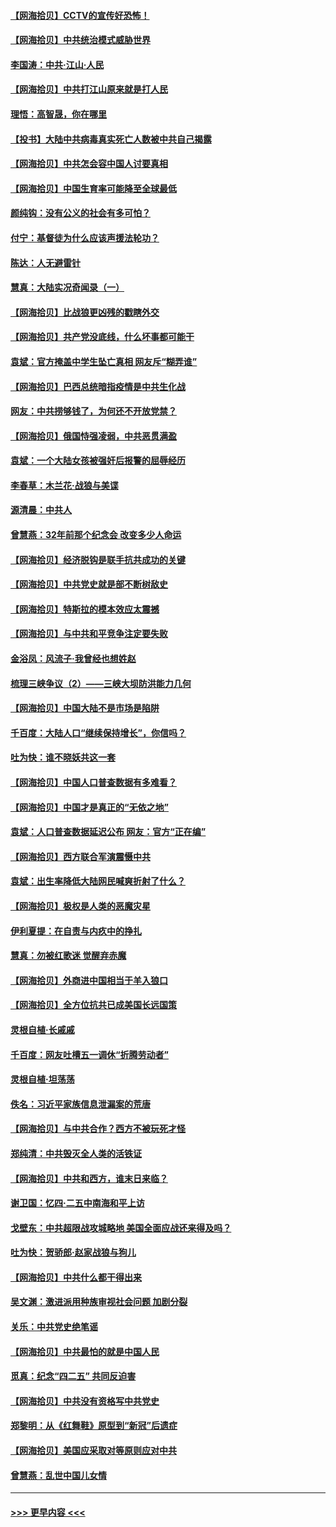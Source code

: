 #### [【网海拾贝】CCTV的宣传好恐怖！](../pages/nsc993/n12959984.md?t=05191951) 
#### [【网海拾贝】中共统治模式威胁世界](../pages/nsc993/n12957622.md?t=05191951) 
#### [李国涛：中共‧江山‧人民](../pages/nsc993/n12957502.md?t=05191951) 
#### [【网海拾贝】中共打江山原来就是打人民](../pages/nsc993/n12954345.md?t=05191951) 
#### [理悟：高智晟，你在哪里](../pages/nsc993/n12953115.md?t=05191951) 
#### [【投书】大陆中共病毒真实死亡人数被中共自己揭露](../pages/nsc993/n12953050.md?t=05191951) 
#### [【网海拾贝】中共怎会容中国人讨要真相](../pages/nsc993/n12952161.md?t=05191951) 
#### [【网海拾贝】中国生育率可能降至全球最低](../pages/nsc993/n12948793.md?t=05191951) 
#### [颜纯钩：没有公义的社会有多可怕？](../pages/nsc993/n12947626.md?t=05191951) 
#### [付宁：基督徒为什么应该声援法轮功？](../pages/nsc993/n12947233.md?t=05191951) 
#### [陈达：人无避雷针](../pages/nsc993/n12947098.md?t=05191951) 
#### [慧真：大陆实况奇闻录（一）](../pages/nsc993/n12945811.md?t=05191951) 
#### [【网海拾贝】比战狼更凶残的戳瞎外交](../pages/nsc993/n12945717.md?t=05191951) 
#### [【网海拾贝】共产党没底线，什么坏事都可能干](../pages/nsc993/n12942090.md?t=05191951) 
#### [袁斌：官方掩盖中学生坠亡真相 网友斥“糊弄谁”](../pages/nsc993/n12942029.md?t=05191951) 
#### [【网海拾贝】巴西总统暗指疫情是中共生化战](../pages/nsc993/n12938999.md?t=05191951) 
#### [网友：中共捞够钱了，为何还不开放党禁？](../pages/nsc993/n12938952.md?t=05191951) 
#### [【网海拾贝】俄国恃强凌弱，中共恶贯满盈](../pages/nsc993/n12936626.md?t=05191951) 
#### [袁斌：一个大陆女孩被强奸后报警的屈辱经历](../pages/nsc993/n12936547.md?t=05191951) 
#### [李春草：木兰花·战狼与美谍](../pages/nsc993/n12935995.md?t=05191951) 
#### [源清晨：中共人](../pages/nsc993/n12935589.md?t=05191951) 
#### [曾慧燕：32年前那个纪念会 改变多少人命运](../pages/nsc993/n12934233.md?t=05191951) 
#### [【网海拾贝】经济脱钩是联手抗共成功的关键](../pages/nsc993/n12934176.md?t=05191951) 
#### [【网海拾贝】中共党史就是部不断树敌史](../pages/nsc993/n12932844.md?t=05191951) 
#### [【网海拾贝】特斯拉的模本效应太震撼](../pages/nsc993/n12925626.md?t=05191951) 
#### [【网海拾贝】与中共和平竞争注定要失败](../pages/nsc993/n12923326.md?t=05191951) 
#### [金浴凤：风流子‧我曾经也想姓赵](../pages/nsc993/n12920911.md?t=05191951) 
#### [梳理三峡争议（2）——三峡大坝防洪能力几何](../pages/nsc993/n12920173.md?t=05191951) 
#### [【网海拾贝】中国大陆不是市场是陷阱](../pages/nsc993/n12920143.md?t=05191951) 
#### [千百度：大陆人口“继续保持增长”，你信吗？](../pages/nsc993/n12918946.md?t=05191951) 
#### [吐为快：谁不晓妖共这一套](../pages/nsc993/n12918941.md?t=05191951) 
#### [【网海拾贝】中国人口普查数据有多难看？](../pages/nsc993/n12917822.md?t=05191951) 
#### [【网海拾贝】中国才是真正的“无依之地”](../pages/nsc993/n12915845.md?t=05191951) 
#### [袁斌：人口普查数据延迟公布 网友：官方“正在编”](../pages/nsc993/n12915748.md?t=05191951) 
#### [【网海拾贝】西方联合军演震慑中共](../pages/nsc993/n12913466.md?t=05191951) 
#### [袁斌：出生率降低大陆网民喊爽折射了什么？](../pages/nsc993/n12913365.md?t=05191951) 
#### [【网海拾贝】极权是人类的恶魔灾星](../pages/nsc993/n12910697.md?t=05191951) 
#### [伊利夏提：在自责与内疚中的挣扎](../pages/nsc993/n12910493.md?t=05191951) 
#### [慧真：勿被红歌迷 觉醒弃赤魔](../pages/nsc993/n12910485.md?t=05191951) 
#### [【网海拾贝】外商进中国相当于羊入狼口](../pages/nsc993/n12908274.md?t=05191951) 
#### [【网海拾贝】全方位抗共已成美国长远国策](../pages/nsc993/n12906878.md?t=05191951) 
#### [灵根自植‧长戚戚](../pages/nsc993/n12905585.md?t=05191951) 
#### [千百度：网友吐槽五一调休“折腾劳动者”](../pages/nsc993/n12905934.md?t=05191951) 
#### [灵根自植‧坦荡荡](../pages/nsc993/n12905562.md?t=05191951) 
#### [佚名：习近平家族信息泄漏案的荒唐](../pages/nsc993/n12904705.md?t=05191951) 
#### [【网海拾贝】与中共合作？西方不被玩死才怪](../pages/nsc993/n12903873.md?t=05191951) 
#### [郑纯清：中共毁灭全人类的活铁证](../pages/nsc993/n12903785.md?t=05191951) 
#### [【网海拾贝】中共和西方，谁末日来临？](../pages/nsc993/n12903482.md?t=05191951) 
#### [谢卫国：忆四‧二五中南海和平上访](../pages/nsc993/n12902192.md?t=05191951) 
#### [戈壁东：中共超限战攻城略地 美国全面应战还来得及吗？](../pages/nsc993/n12902297.md?t=05191951) 
#### [吐为快：贺骄郎‧赵家战狼与狗儿](../pages/nsc993/n12902280.md?t=05191951) 
#### [【网海拾贝】中共什么都干得出来](../pages/nsc993/n12897500.md?t=05191951) 
#### [吴文渊：激进派用种族审视社会问题 加剧分裂](../pages/nsc993/n12893881.md?t=05191951) 
#### [关乐：中共党史绝笔谣](../pages/nsc993/n12897270.md?t=05191951) 
#### [【网海拾贝】中共最怕的就是中国人民](../pages/nsc993/n12894705.md?t=05191951) 
#### [觅真：纪念“四二五” 共同反迫害](../pages/nsc993/n12894553.md?t=05191951) 
#### [【网海拾贝】中共没有资格写中共党史](../pages/nsc993/n12892231.md?t=05191951) 
#### [郑黎明：从《红舞鞋》原型到“新冠”后遗症](../pages/nsc993/n12890469.md?t=05191951) 
#### [【网海拾贝】美国应采取对等原则应对中共](../pages/nsc993/n12889176.md?t=05191951) 
#### [曾慧燕：乱世中国儿女情](../pages/nsc993/n12887931.md?t=05191951) 

----
#### [ >>> 更早内容 <<< ](../indexes/nsc993-earlier.md)
